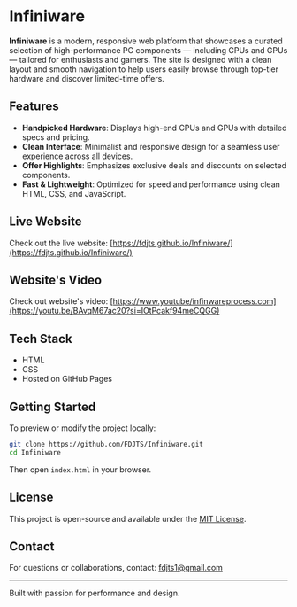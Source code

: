 # Infiniware

**Infiniware** is a modern, responsive web platform that showcases a curated selection of high-performance PC components — including CPUs and GPUs — tailored for enthusiasts and gamers. The site is designed with a clean layout and smooth navigation to help users easily browse through top-tier hardware and discover limited-time offers.

## Features

- **Handpicked Hardware**: Displays high-end CPUs and GPUs with detailed specs and pricing.
- **Clean Interface**: Minimalist and responsive design for a seamless user experience across all devices.
- **Offer Highlights**: Emphasizes exclusive deals and discounts on selected components.
- **Fast & Lightweight**: Optimized for speed and performance using clean HTML, CSS, and JavaScript.

## Live Website

Check out the live website: [https://fdjts.github.io/Infiniware/](https://fdjts.github.io/Infiniware/)

## Website's Video

Check out website's video: [https://www.youtube/infinwareprocess.com](https://youtu.be/BAvqM67ac20?si=IOtPcakf94meCQGG)


## Tech Stack

- HTML
- CSS
- Hosted on GitHub Pages

## Getting Started

To preview or modify the project locally:

```bash
git clone https://github.com/FDJTS/Infiniware.git
cd Infiniware
```

Then open `index.html` in your browser.

## License

This project is open-source and available under the [MIT License](https://opensource.org/licenses/MIT).

## Contact

For questions or collaborations, contact: [fdjts1@gmail.com](mailto:fdjts1@gmail.com)

---

Built with passion for performance and design.
